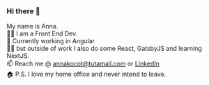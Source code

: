 ### Hi there 👋

My name is Anna.\
:woman_technologist: I am a Front End Dev. \
🔭 Currently working in Angular \
:superhero_woman: but outside of work I also do some React, GatsbyJS and learning NextJS. \
📫 Reach me @ annakocot@tutamail.com or [LinkedIn](https://www.linkedin.com/in/anna-kocot/)\
:house: P.S. I love my home office and never intend to leave.

<!--
**annakocot/annakocot** is a ✨ _special_ ✨ repository because its `README.md` (this file) appears on your GitHub profile.

Here are some ideas to get you started:

- 🔭 I’m currently working on ...

:woman_office_worker:  I am looking for 
- 🌱 I’m currently learning 
- 👯 I’m looking to collaborate on ...
- 🤔 I’m looking for help with ...
- 💬 Ask me about ...
- 📫 How to reach me: ...
- 😄 Pronouns: ...
- ⚡ Fun fact: ...
-->
